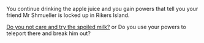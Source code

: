 You continue drinking the apple juice and you gain powers that tell you your friend Mr Shmueller is locked up in Rikers Island.

[Do you not care and try the spoiled milk?](Spoiled.txt)
or
Do you use your powers to teleport there and break him out?